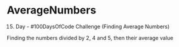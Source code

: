 # AverageNumbers
15. Day - #100DaysOfCode Challenge (Finding Average Numbers)

Finding the numbers divided by 2, 4 and 5, then their average value
